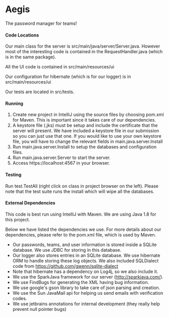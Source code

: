# Aegis
The password manager for teams!

#### Code Locations
Our main class for the server is src/main/java/server/Server.java. However most of the interesting code is contained in the RequestHandler.java (which is in the same package).

All the UI code is contained in src/main/resources/ui

Our configuration for hibernate (which is for our logger) is in src/main/resources/ui

Our tests are located in src/tests.

#### Running
1. Create new project in IntelliJ using the source files by choosing pom.xml 
 for Maven. This is important since it takes care of our dependencies.
2. A keystore file (.jks) must be setup and include the certificate that the
 server will present. We have included a keystore file in our submission so you
 can just use that one. If you would like to use your own keystore file, you will
 have to change the relevant fields in main.java.server.Install
3. Run main.java.server.Install to setup the databases and configuration files.
4. Run main.java.server.Server to start the server.
5. Access https://localhost:4567 in your browser.

#### Testing
Run test.TestAll (right click on class in project browser on the left). Please note that the test suite runs the install which will wipe all the databases.

#### External Dependencies
This code is best run using IntelliJ with Maven. We are using Java 1.8 for this project.

Below we have listed the dependencies we use. For more details about our dependencies, please refer to the pom.xml file, which is used by Maven.

- Our passwords, teams, and user information is stored inside a SQLite database. We use JDBC for storing in this database.
- Our logger also stores entries in an SQLite database. We use hibernate ORM to handle storing these log objects. We also included SQLDialect code from https://github.com/gwenn/sqlite-dialect
- Note that hibernate has a dependency on Log4j, so we also include it.
- We use the SparkJava framework for our server (http://sparkjava.com/).
- We use FindBugs for generating the XML having bug information.
- We use google's gson library to take care of json parsing and creation.
- We use the Sun JavaMail api for helping us send emails with verification codes.
- We use jetbrains annotations for internal development (they really help prevent null pointer bugs)

